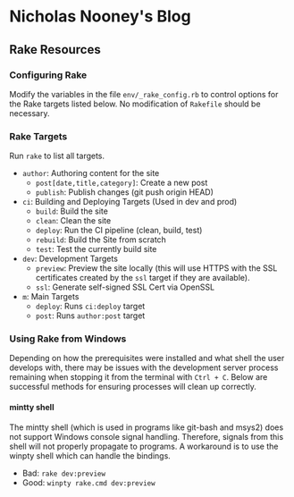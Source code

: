 # Nicholas Nooney's Blog

## Rake Resources

### Configuring Rake

Modify the variables in the file `env/_rake_config.rb` to control options for
the Rake targets listed below. No modification of `Rakefile` should be
necessary.

### Rake Targets

Run `rake` to list all targets.

- `author`: Authoring content for the site
    - `post[date,title,category]`: Create a new post
    - `publish`: Publish changes (git push origin HEAD)
- `ci`: Building and Deploying Targets (Used in dev and prod)
    - `build`: Build the site
    - `clean`: Clean the site
    - `deploy`: Run the CI pipeline (clean, build, test)
    - `rebuild`: Build the Site from scratch
    - `test`: Test the currently build site
- `dev`: Development Targets
    - `preview`: Preview the site locally (this will use HTTPS with the SSL
      certificates created by the `ssl` target if they are available).
    - `ssl`: Generate self-signed SSL Cert via OpenSSL
- `m`: Main Targets
    - `deploy`: Runs `ci:deploy` target
    - `post`: Runs `author:post` target

### Using Rake from Windows

Depending on how the prerequisites were installed and what shell the user
develops with, there may be issues with the development server process remaining
when stopping it from the terminal with `Ctrl + C`. Below are successful methods
for ensuring processes will clean up correctly.

#### mintty shell

The mintty shell (which is used in programs like git-bash and msys2) does not
support Windows console signal handling. Therefore, signals from this shell will
not properly propagate to programs. A workaround is to use the winpty shell
which can handle the bindings.

- Bad: `rake dev:preview`
- Good: `winpty rake.cmd dev:preview`
